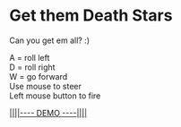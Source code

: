 # Get them Death Stars

Can you get em all? :)

A = roll left <br/>
D = roll right <br/>
W = go forward <br/>
Use mouse to steer <br/>
Left mouse button to fire <br/>

[||||---- DEMO ----||||](https://get-them-deathstars-dws4.vercel.app/)
